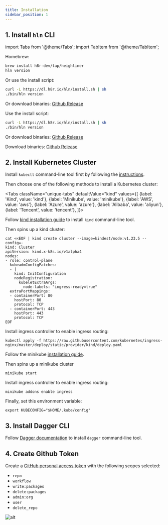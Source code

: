 ```yaml
---
title: Installation
sidebar_position: 1
---
```



## 1. Install `hln` CLI

import Tabs from '@theme/Tabs';
import TabItem from '@theme/TabItem';

<Tabs>
  <TabItem value="macos" label="MacOS" default>

Homebrew:

```bash
brew install h8r-dev/tap/heighliner
hln version
```

Or use the install script:

```bash
curl -L https://dl.h8r.io/hln/install.sh | sh
./bin/hln version
```

Or download binaries: [Github Release](https://github.com/h8r-dev/heighliner/releases)

  </TabItem>
  <TabItem value="linux" label="Linux">

Use the install script:

```bash
curl -L https://dl.h8r.io/hln/install.sh | sh
./bin/hln version
```

Or download binaries: [Github Release](https://github.com/h8r-dev/heighliner/releases)

  </TabItem>
  <TabItem value="windows" label="Windows">

Download binaries: [Github Release](https://github.com/h8r-dev/heighliner/releases)

  </TabItem>
</Tabs>

## 2. Install Kubernetes Cluster

Install `kubectl` command-line tool first by following the [instructions](https://kubernetes.io/docs/tasks/tools/).

Then choose one of the following methods to install a Kubernetes cluster:

<Tabs
className="unique-tabs"
defaultValue="kind"
values={[
{label: 'Kind', value: 'kind'},
{label: 'Minikube', value: 'minikube'},
{label: 'AWS', value: 'aws'},
{label: 'Azure', value: 'azure'},
{label: 'Alibaba', value: 'aliyun'},
{label: 'Tencent', value: 'tencent'},
]}>

<TabItem value="kind">

Follow [kind installation guide](https://kind.sigs.k8s.io/docs/user/quick-start/#installation) to install `kind` command-line tool.

Then spins up a kind cluster:

```shell
cat <<EOF | kind create cluster --image=kindest/node:v1.23.5 --config=-
kind: Cluster
apiVersion: kind.x-k8s.io/v1alpha4
nodes:
- role: control-plane
  kubeadmConfigPatches:
  - |
    kind: InitConfiguration
    nodeRegistration:
      kubeletExtraArgs:
        node-labels: "ingress-ready=true"
  extraPortMappings:
  - containerPort: 80
    hostPort: 80
    protocol: TCP
  - containerPort: 443
    hostPort: 443
    protocol: TCP
EOF
```

Install ingress controller to enable ingress routing:

```shell
kubectl apply -f https://raw.githubusercontent.com/kubernetes/ingress-nginx/master/deploy/static/provider/kind/deploy.yaml
```

</TabItem>

<TabItem value="minikube">

Follow the minikube [installation guide](https://minikube.sigs.k8s.io/docs/start/).

Then spins up a minikube cluster

```shell
minikube start
```

Install ingress controller to enable ingress routing:

```shell
minikube addons enable ingress
```

</TabItem>

<TabItem value="aws">
</TabItem>
<TabItem value="azure">
</TabItem>
<TabItem value="aliyun">
</TabItem>
<TabItem value="tencent">
</TabItem>

</Tabs>

Finally, set this environment variable:

```shell
export KUBECONFIG="$HOME/.kube/config"
```

## 3. Install Dagger CLI

Follow [Dagger documentation](https://docs.dagger.io/1200/local-dev) to install `dagger` command-line tool.

## 4. Create Github Token

Create a [GitHub personal access token](https://docs.github.com/en/authentication/keeping-your-account-and-data-secure/creating-a-personal-access-token) with the following scopes selected:

- `repo`
- `workflow`
- `write:packages`
- `delete:packages`
- `admin:org`
- `user`
- `delete_repo`

![alt](/img/docs/github_token_perm.png)
